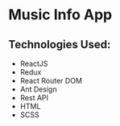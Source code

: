 # Music Info App

## Technologies Used:

- ReactJS
- Redux
- React Router DOM
- Ant Design
- Rest API
- HTML
- SCSS
